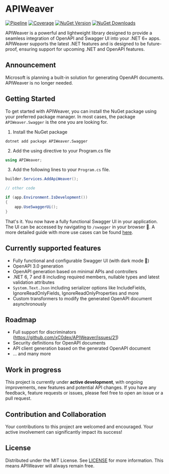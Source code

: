 # APIWeaver

[![Pipeline](https://github.com/xC0dex/APIWeaver/actions/workflows/ci.yml/badge.svg)](https://github.com/xC0dex/APIWeaver/actions/workflows/ci.yml)
[![Coverage](https://sonarcloud.io/api/project_badges/measure?project=xC0dex_APIWeaver&metric=coverage)](https://sonarcloud.io/summary/new_code?id=xC0dex_APIWeaver)
[![NuGet Version](https://img.shields.io/nuget/v/APIWeaver.Swagger)](https://www.nuget.org/packages/APIWeaver.Swagger/)
[![NuGet Downloads](https://img.shields.io/nuget/dt/APIWeaver.OpenApi)](https://www.nuget.org/packages/APIWeaver.Swagger/)

APIWeaver is a powerful and lightweight library designed to provide a seamless integration of OpenAPI and Swagger UI into your .NET 6+ apps. APIWeaver supports the latest .NET features and is designed to be future-proof, ensuring support for upcoming .NET and OpenAPI features.

## Announcement

Microsoft is planning a built-in solution for generating OpenAPI documents. APIWeaver is no longer needed.

## Getting Started

To get started with APIWeaver, you can install the NuGet package using your preferred package manager. In most cases, the package `APIWeaver.Swagger` is the one you are looking for.

1. Install the NuGet package

```shell
dotnet add package APIWeaver.Swagger
```

2. Add the using directive to your Program.cs file

```csharp
using APIWeaver;
```

3. Add the following lines to your `Program.cs` file.

```csharp
builder.Services.AddApiWeaver();

// other code

if (app.Environment.IsDevelopment())
{
    app.UseSwaggerUi();
}
```

That's it. You now have a fully functional Swagger UI in your application. The UI can be accessed by navigating to `/swagger` in your browser 🥳. A more detailed guide with more use cases can be found [here](https://github.com/xC0dex/APIWeaver/blob/main/docs/Getting-Started.md).

## Currently supported features

- Fully functional and configurable Swagger UI (with dark mode 🌙)
- OpenAPI 3.0 generation
- OpenAPI generation based on minimal APIs and controllers
- .NET 6, 7 and 8 including required members, nullable types and latest validation attributes
- `System.Text.Json` including serializer options like IncludeFields, IgnoreReadOnlyFields, IgnoreReadOnlyProperties and more
- Custom transformers to modify the generated OpenAPI document asynchronously

## Roadmap

- Full support for discriminators (https://github.com/xC0dex/APIWeaver/issues/21)
- Security definitions for OpenAPI documents
- API client generation based on the generated OpenAPI document
- ... and many more

## Work in progress

This project is currently under **active development**, with ongoing improvements, new features and potential API changes. If you have any feedback, feature requests or issues, please feel free to open an issue or a pull request.


## Contribution and Collaboration

Your contributions to this project are welcomed and encouraged. Your active involvement can significantly impact its success!

## License

Distributed under the MIT License. See [LICENSE](LICENSE) for more information.
This means APIWeaver will always remain free.
